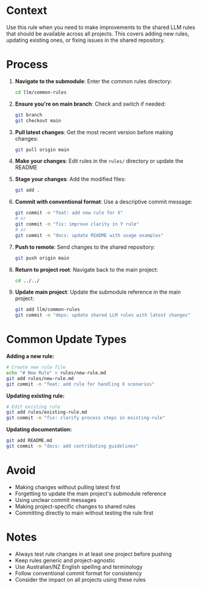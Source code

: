 # Context

Use this rule when you need to make improvements to the shared LLM rules that should be available across all projects. This covers adding new rules, updating existing ones, or fixing issues in the shared repository.

# Process

1. **Navigate to the submodule**: Enter the common rules directory:

   ```bash
   cd llm/common-rules
   ```

2. **Ensure you're on main branch**: Check and switch if needed:

   ```bash
   git branch
   git checkout main
   ```

3. **Pull latest changes**: Get the most recent version before making changes:

   ```bash
   git pull origin main
   ```

4. **Make your changes**: Edit rules in the `rules/` directory or update the README

5. **Stage your changes**: Add the modified files:

   ```bash
   git add .
   ```

6. **Commit with conventional format**: Use a descriptive commit message:

   ```bash
   git commit -m "feat: add new rule for X"
   # or
   git commit -m "fix: improve clarity in Y rule"
   # or
   git commit -m "docs: update README with usage examples"
   ```

7. **Push to remote**: Send changes to the shared repository:

   ```bash
   git push origin main
   ```

8. **Return to project root**: Navigate back to the main project:

   ```bash
   cd ../../
   ```

9. **Update main project**: Update the submodule reference in the main project:
   ```bash
   git add llm/common-rules
   git commit -m "deps: update shared LLM rules with latest changes"
   ```

# Common Update Types

**Adding a new rule:**

```bash
# Create new rule file
echo "# New Rule" > rules/new-rule.md
git add rules/new-rule.md
git commit -m "feat: add rule for handling X scenarios"
```

**Updating existing rule:**

```bash
# Edit existing rule
git add rules/existing-rule.md
git commit -m "fix: clarify process steps in existing-rule"
```

**Updating documentation:**

```bash
git add README.md
git commit -m "docs: add contributing guidelines"
```

# Avoid

- Making changes without pulling latest first
- Forgetting to update the main project's submodule reference
- Using unclear commit messages
- Making project-specific changes to shared rules
- Committing directly to main without testing the rule first

# Notes

- Always test rule changes in at least one project before pushing
- Keep rules generic and project-agnostic
- Use Australian/NZ English spelling and terminology
- Follow conventional commit format for consistency
- Consider the impact on all projects using these rules
